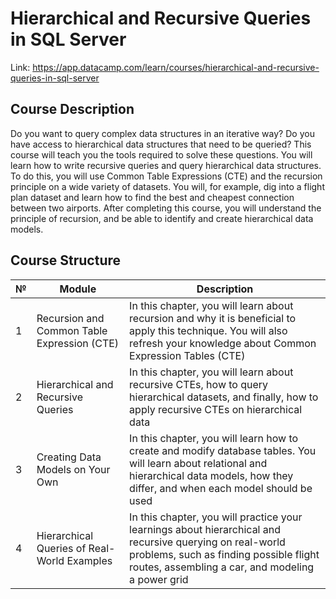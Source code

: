 # **Hierarchical and Recursive Queries in SQL Server**

Link: https://app.datacamp.com/learn/courses/hierarchical-and-recursive-queries-in-sql-server

## **Course Description**

Do you want to query complex data structures in an iterative way? Do you have access to hierarchical data structures that need to be queried? This course will teach you the tools required to solve these questions. You will learn how to write recursive queries and query hierarchical data structures. To do this, you will use Common Table Expressions (CTE) and the recursion principle on a wide variety of datasets. You will, for example, dig into a flight plan dataset and learn how to find the best and cheapest connection between two airports. After completing this course, you will understand the principle of recursion, and be able to identify and create hierarchical data models.

## **Course Structure**

| № | Module | Description |
| - | - | - |
| 1 | Recursion and Common Table Expression (CTE) | In this chapter, you will learn about recursion and why it is beneficial to apply this technique. You will also refresh your knowledge about Common Expression Tables (CTE) |
| 2 | Hierarchical and Recursive Queries | In this chapter, you will learn about recursive CTEs, how to query hierarchical datasets, and finally, how to apply recursive CTEs on hierarchical data |
| 3 | Creating Data Models on Your Own | In this chapter, you will learn how to create and modify database tables. You will learn about relational and hierarchical data models, how they differ, and when each model should be used |
| 4 | Hierarchical Queries of Real-World Examples | In this chapter, you will practice your learnings about hierarchical and recursive querying on real-world problems, such as finding possible flight routes, assembling a car, and modeling a power grid |
